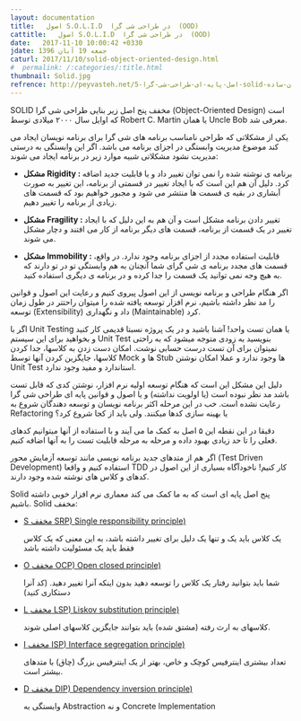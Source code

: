 ```yaml
---
layout: documentation
title:   اصول S.O.L.I.D  در طراحی شی گرا  (OOD)
cattitle:   اصول S.O.L.I.D  در طراحی شی گرا  (OOD)
date:   2017-11-10 10:00:42 +0330
jdate: جمعه 19 آبان 1396
caturl: 2017/11/10/solid-object-oriented-design.html
#  permalink: /:categories/:title.html
thumbnail: Solid.jpg
refrence: http://peyvasteh.net/5-اصل-پایه-ای-طراحی-شی-گرا-solid-به-زبان-ساده/ <br> http://alihossein.ir/tutorials/اصول-طراحی-شی-گرا-solid-چیست  <br> https://code.tutsplus.com/tutorials/solid-part-1-the-single-responsibility-principle--net-36074
---
```

<p>
SOLID مخفف پنج اصل زیر بنایی طراحی شی گرا (Object-Oriented Design) است که اوایل سال ۲۰۰۰ میلادی توسط Robert C. Martin یا همان Uncle Bob معرفی شد.
</p>

<p>
یکی از مشکلاتی که طراحی نامناسب برنامه های شی گرا برای برنامه نویسان ایجاد می کند موضوع مدیریت وابستگی در اجزای برنامه می باشد. اگر این وابستگی به درستی مدیریت نشود مشکلاتی شبیه موارد زیر در برنامه ایجاد می شوند:
</p>

<ul>
<li>
<p>
<strong>مشکل  Rigidity : </strong>
برنامه ی نوشته شده را نمی توان تغییر داد و یا قابلیت جدید اضافه کرد. دلیل آن هم این است که با ایجاد تغییر در قسمتی از برنامه، این تغییر به صورت آبشاری در بقیه ی قسمت ها منتشر می شود و مجبور خواهیم بود که قسمت های زیادی از برنامه را تغییر دهیم.
</p>
</li>
<li>
<p>
<strong>مشکل  Fragility : </strong>
تغییر دادن برنامه مشکل است و آن هم به این دلیل که با ایجاد تغییر در یک قسمت از برنامه، قسمت های دیگر برنامه از کار می افتند و دچار مشکل می شوند.
</p>
</li>
<li>
<p>
<strong>مشکل  Immobility : </strong>
قابلیت استفاده مجدد از اجزای برنامه وجود ندارد. در واقع، قسمت های مجدد برنامه ی شی گرای شما آنچنان به هم وابستگی تو در تو دارند که به هیچ وجه نمی توانید یک قسمت را جدا کرده و در برنامه ی دیگری استفاده کنید.
</p>
</li>
</ul>

<p>
اگر هنگام طراحی و برنامه نویسی از این اصول پیروی کنیم و رعایت این اصول و قوانین را مد نظر داشته باشیم، نرم افزار توسعه یافته شده را میتوان راحتتر در طول زمان توسعه (Extensibility) داد و نگهداری (Maintainable) کرد.
</p>

<p>
اگر با Unit Testing یا همان تست واحد! آشنا باشید و در یک پروژه نسبتا قدیمی کار کنید و بخواهید برای این سیستم Unit Test بنویسید به زودی متوجه میشود که به راحتی نمیتوان برای آن تست درست حسابی نوشت. امکان دست زدن به کلاسها، جدا کردن کلاسها، جایگزین کردن آنها توسط Mock ها و Stub ها وجود ندارد و عملا امکان نوشتن Unit Test استاندارد و مفید وجود ندارد.
</p>

<p>
دلیل این مشکل این است که هنگام توسعه اولیه نرم افزار، نوشتن کدی که قابل تست باشد مد نظر نبوده است (یا اولویت نداشته) و یا اصول و قوانین پایه ای طراحی شی گرا رعایت نشده است. خب در این مرحله اکثر برنامه نویسان و توسعه دهندگان شروع به Refactoring یا بهینه سازی کدها میکنند. ولی باید از کجا شروع کرد؟
</p>

<p>
دقیقا در این نقطه این ۵ اصل به کمک ما می آیند و با استفاده از آنها میتوانیم کدهای فعلی را تا حد زیادی بهبود داده و مرحله به مرحله قابلیت تست را به آنها اضافه کنیم.
</p>

<p>
اگر هم از متدهای جدید برنامه نویسی مانند توسعه آزمایش محور (Test Driven Development) استفاده کنیم و واقعا TDD کار کنیم! ناخودآگاه بسیاری از این اصول در کدهای و کلاس های نوشته شده وجود دارند.
</p>

<p>Solid پنج اصل پایه ای است که به ما کمک می کند معماری نرم افزار خوبی داشته باشیم. Solid مخفف:</p>
<ul>
<li>
<a href="/documentation/solid-object-oriented-design/single-responsibility-principle" target="_blank" >S مخفف SRP) Single responsibility principle)</a>
<p>
یک کلاس باید یک و تنها یک دلیل برای تغییر داشته باشد، به این معنی که یک کلاس فقط باید یک مسئولیت داشته باشد
</p>
</li>
<li><a href="/documentation/solid-object-oriented-design/open-closed-principle" target="_blank">O مخفف OCP) Open closed principle)</a>
<p>
شما باید بتوانید رفتار یک کلاس را توسعه دهید بدون اینکه آنرا تغییر دهید. (کد آنرا دستکاری کنید)
</p>
</li>
<li><a href="/documentation/solid-object-oriented-design/liskov-substitution-principle" target="_blank">L مخفف LSP) Liskov substitution principle)</a>
<p>
کلاسهای به ارث رفته (مشتق شده) باید بتوانند جایگزین کلاسهای اصلی شوند.
</p>
</li>
<li><a href="/documentation/solid-object-oriented-design/interface-segregation-principle" target="_blank">I مخفف ISP) Interface segregation principle)</a>
<p>
تعداد بیشتری اینترفیس کوچک و خاص، بهتر از یک اینترفیس بزرگ (چاق) با متدهای بیشتر است.
</p>
</li>
<li><a href="/documentation/solid-object-oriented-design/dependency-inversion-principle" target="_blank">D مخفف DIP) Dependency inversion principle)</a>
<p>
وابستگی به Abstraction و نه Concrete Implementation
</p>
</li>
</ul>